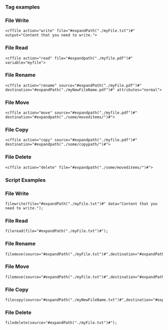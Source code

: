 ### Tag examples

### File Write

```lucee
<cffile action="write" file="#expandPath("./myFile.txt")#" output="Content that you need to write.">

```

### File Read

```lucee
<cffile action="read" file="#expandpath("./myfile.pdf")#" variable="myfile">

```

### File Rename

```lucee
<cffile action="rename" source="#expandPath("./myFile.pdf")#" destination="#expandPath("./myNewFileName.pdf")#" attributes="normal">
```

### File Move

```lucee
<cffile action="move" source="#expandpath("./myfile.pdf")#" destination="#expandpath("./some/moveditems/")#">
```

### File Copy

```lucee
<cffile action="copy" source="#expandpath("./myfile.pdf")#" destination="#expandpath("./some/copypath/")#">
```

### File Delete

```lucee
<cffile action="delete" file="#expandpath("./some/moveditems/")#">
```

### Script Examples

### File Write

```luceescript
filewrite(file="#expandPath("./myFile.txt")#" data="Content that you need to write.");
```

### File Read

```luceescript
fileread(file="#expandPath("./myFile.txt")#");
```

### File Rename

```luceescript
filemove(source="#expandPath("./myFile.txt")#",destination="#expandPath("./myNewFileName.txt")#");
```

### File Move

```luceescript
filemove(source="#expandPath("./myFile.txt")#",destination="#expandPath("./myNewFileName.txt")#");
```

### File Copy

```luceescript
filecopy(source="#expandPath("./myNewFileName.txt")#",destination="#expandPath("./some/moved/")#");
```

### File Delete

```luceescript
filedelete(source="#expandPath("./myFile.txt")#");
```
